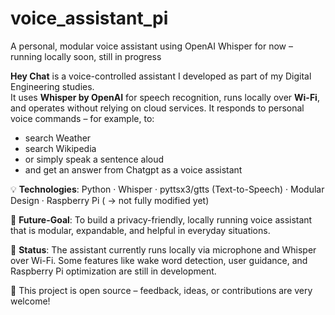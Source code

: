 # voice_assistant_pi
A personal, modular voice assistant using OpenAI Whisper for now – running locally soon, still in progress

**Hey Chat** is a voice-controlled assistant I developed as part of my Digital Engineering studies.  
It uses **Whisper by OpenAI** for speech recognition, runs locally over **Wi-Fi**, and operates without relying on cloud services. It responds to personal voice commands – for example, to:

- search Weather
- search Wikipedia
- or simply speak a sentence aloud
- and get an answer from Chatgpt as a voice assistant

💡 **Technologies**: Python · Whisper · pyttsx3/gtts (Text-to-Speech) · Modular Design · Raspberry Pi ( -> not fully modified yet)

🎯 **Future-Goal**: To build a privacy-friendly, locally running voice assistant that is modular, expandable, and helpful in everyday situations.

🚧 **Status**: The assistant currently runs locally via microphone and Whisper over Wi-Fi. Some features like wake word detection, user guidance, and Raspberry Pi optimization are still in development.

📂 This project is open source – feedback, ideas, or contributions are very welcome!
